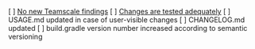 [ ] [No new Teamscale findings](https://build.cqse.eu/teamscale/delta.html#input/jacoco-client/?showMergeFindings=true)
[ ] [Changes are tested adequately](https://build.cqse.eu/teamscale/tests.html#/jacoco-client/)
[ ] USAGE.md updated in case of user-visible changes
[ ] CHANGELOG.md updated
[ ] build.gradle version number increased according to semantic versioning

